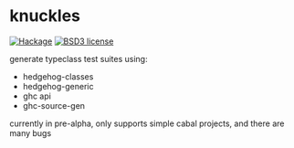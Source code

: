 # knuckles

[![Hackage](https://img.shields.io/hackage/v/knuckles.svg)](https://hackage.haskell.org/package/knuckles)
[![BSD3 license](https://img.shields.io/badge/license-BSD3-blue.svg)](LICENSE)

generate typeclass test suites using:
  * hedgehog-classes
  * hedgehog-generic
  * ghc api
  * ghc-source-gen

currently in pre-alpha, only supports simple cabal projects, and
there are many bugs
